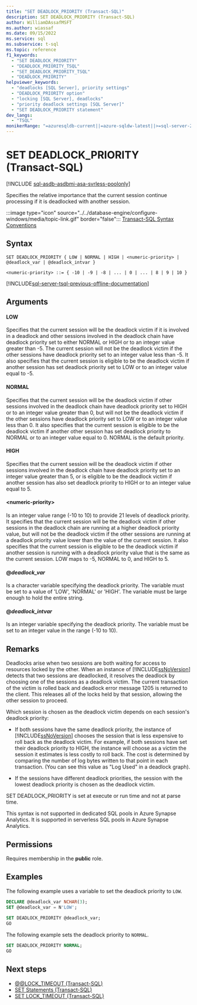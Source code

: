```yaml
---
title: "SET DEADLOCK_PRIORITY (Transact-SQL)"
description: SET DEADLOCK_PRIORITY (Transact-SQL)
author: WilliamDAssafMSFT
ms.author: wiassaf
ms.date: 09/15/2022
ms.service: sql
ms.subservice: t-sql
ms.topic: reference
f1_keywords:
  - "SET DEADLOCK_PRIORITY"
  - "DEADLOCK_PRIORITY_TSQL"
  - "SET_DEADLOCK_PRIORITY_TSQL"
  - "DEADLOCK_PRIORITY"
helpviewer_keywords:
  - "deadlocks [SQL Server], priority settings"
  - "DEADLOCK_PRIORITY option"
  - "locking [SQL Server], deadlocks"
  - "priority deadlock settings [SQL Server]"
  - "SET DEADLOCK_PRIORITY statement"
dev_langs:
  - "TSQL"
monikerRange: "=azuresqldb-current||=azure-sqldw-latest||>=sql-server-2016||>=sql-server-linux-2017||=azuresqldb-mi-current"
---
```

# SET DEADLOCK_PRIORITY (Transact-SQL)

[!INCLUDE [sql-asdb-asdbmi-asa-svrless-poolonly](../../includes/applies-to-version/sql-asdb-asdbmi-asa-svrless-poolonly.md)]

  Specifies the relative importance that the current session continue processing if it is deadlocked with another session.

 :::image type="icon" source="../../database-engine/configure-windows/media/topic-link.gif" border="false"::: [Transact-SQL Syntax Conventions](../../t-sql/language-elements/transact-sql-syntax-conventions-transact-sql.md)

## Syntax

```syntaxsql
SET DEADLOCK_PRIORITY { LOW | NORMAL | HIGH | <numeric-priority> | @deadlock_var | @deadlock_intvar }
  
<numeric-priority> ::= { -10 | -9 | -8 | ... | 0 | ... | 8 | 9 | 10 }
```

[!INCLUDE[sql-server-tsql-previous-offline-documentation](../../includes/sql-server-tsql-previous-offline-documentation.md)]

## Arguments

#### LOW  
 Specifies that the current session will be the deadlock victim if it is involved in a deadlock and other sessions involved in the deadlock chain have deadlock priority set to either NORMAL or HIGH or to an integer value greater than -5. The current session will not be the deadlock victim if the other sessions have deadlock priority set to an integer value less than -5. It also specifies that the current session is eligible to be the deadlock victim if another session has set deadlock priority set to LOW or to an integer value equal to -5.

#### NORMAL  
 Specifies that the current session will be the deadlock victim if other sessions involved in the deadlock chain have deadlock priority set to HIGH or to an integer value greater than 0, but will not be the deadlock victim if the other sessions have deadlock priority set to LOW or to an integer value less than 0. It also specifies that the current session is eligible to be the deadlock victim if another other session has set deadlock priority to NORMAL or to an integer value equal to 0. NORMAL is the default priority.

#### HIGH  
 Specifies that the current session will be the deadlock victim if other sessions involved in the deadlock chain have deadlock priority set to an integer value greater than 5, or is eligible to be the deadlock victim if another session has also set deadlock priority to HIGH or to an integer value equal to 5.

#### \<numeric-priority>  
 Is an integer value range (-10 to 10) to provide 21 levels of deadlock priority. It specifies that the current session will be the deadlock victim if other sessions in the deadlock chain are running at a higher deadlock priority value, but will not be the deadlock victim if the other sessions are running at a deadlock priority value lower than the value of the current session. It also specifies that the current session is eligible to be the deadlock victim if another session is running with a deadlock priority value that is the same as the current session. LOW maps to -5, NORMAL to 0, and HIGH to 5.

#### @*deadlock_var*  
 Is a character variable specifying the deadlock priority. The variable must be set to a value of 'LOW', 'NORMAL' or 'HIGH'. The variable must be large enough to hold the entire string.

#### @*deadlock_intvar*  
 Is an integer variable specifying the deadlock priority. The variable must be set to an integer value in the range (-10 to 10).

## Remarks

 Deadlocks arise when two sessions are both waiting for access to resources locked by the other. When an instance of [!INCLUDE[ssNoVersion](../../includes/ssnoversion-md.md)] detects that two sessions are deadlocked, it resolves the deadlock by choosing one of the sessions as a deadlock victim. The current transaction of the victim is rolled back and deadlock error message 1205 is returned to the client. This releases all of the locks held by that session, allowing the other session to proceed.

 Which session is chosen as the deadlock victim depends on each session's deadlock priority:

- If both sessions have the same deadlock priority, the instance of [!INCLUDE[ssNoVersion](../../includes/ssnoversion-md.md)] chooses the session that is less expensive to roll back as the deadlock victim. For example, if both sessions have set their deadlock priority to HIGH, the instance will choose as a victim the session it estimates is less costly to roll back. The cost is determined by comparing the number of log bytes written to that point in each transaction. (You can see this value as "Log Used" in a deadlock graph).

- If the sessions have different deadlock priorities, the session with the lowest deadlock priority is chosen as the deadlock victim.

 SET DEADLOCK_PRIORITY is set at execute or run time and not at parse time.

 This syntax is not supported in dedicated SQL pools in Azure Synapse Analytics. It is supported in serverless SQL pools in Azure Synapse Analytics.

## Permissions

 Requires membership in the **public** role.

## Examples

 The following example uses a variable to set the deadlock priority to `LOW`.

```sql
DECLARE @deadlock_var NCHAR(3);
SET @deadlock_var = N'LOW';
  
SET DEADLOCK_PRIORITY @deadlock_var;
GO
```

 The following example sets the deadlock priority to `NORMAL`.

```sql
SET DEADLOCK_PRIORITY NORMAL;
GO
```

## Next steps

- [@@LOCK_TIMEOUT (Transact-SQL)](../../t-sql/functions/lock-timeout-transact-sql.md)
- [SET Statements (Transact-SQL)](../../t-sql/statements/set-statements-transact-sql.md)
- [SET LOCK_TIMEOUT (Transact-SQL)](../../t-sql/statements/set-lock-timeout-transact-sql.md)
